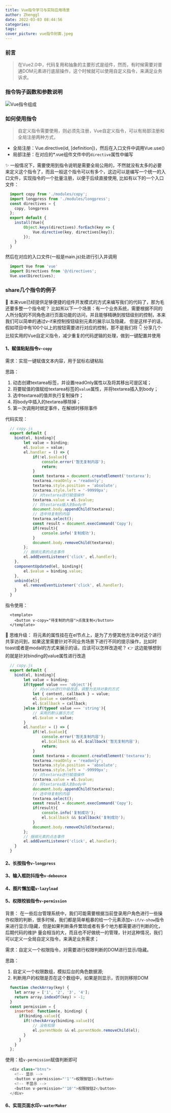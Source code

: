 ```yaml
---
title: Vue指令学习与实际应用场景
author: Zhenggl
date: 2022-03-03 08:44:56
categories:
tags:
cover_picture: vue指令封面.jpeg
---
```


### 前言
> 在Vue2.0中，代码复用和抽象的主要形式是组件，然而，有时候需要对普通DOM元素进行底层操作，这个时候就可以使用自定义指令，来满足业务诉求。

### 指令钩子函数和参数说明
![Vue指令组成](Vue指令组成.png)

### 如何使用指令
> 自定义指令需要使用，则必须先注册，Vue自定义指令，可以有局部注册和全局注册两种方式，
+ 全局注册：Vue.directive(id, [definition])，然后在入口文件中调用Vue.use()
+ 局部注册：在对应的*.vue组件文件中的`directive`属性中编写

✨ 一般情况下，需要使用到指令说明是需要全局公用的，不然就没有太多的必要来定义这个指令了，而且一般这个指令可以有多个，这边可以是编写一个统一的入口文件，实现指令的一个批量注册，以便于后续直接使用,
比如有以下的一个入口文件：
```javascript
  import copy from './modules/copy';
  import longpress from './modules/longpress';
  const directives = {
  	copy, longpress
  };
  export default {
  	install(Vue){
  		Object.keys(directives).forEach(key => {
  			Vue.directive(key, directives[key]);
  		});
  	}
  }
```
然后在对应的入口文件(一般是main.js)处进行引入并调用
```javascript
  import Vue from 'vue'
  import Directives from '@/directives';
  Vue.use(Directives);
```

### share几个指令的例子
🤔 本来vue已经提供足够便捷的组件开发模式的方式来编写我们的代码了，那为毛还要多整一个指令呢？
比如🈶️以下一个场景：有一个业务系统，需要根据不同的人所分配的不同角色进行页面功能的访问，并且能够精确到按钮级别的控制，本来我们可以简单的通过v-if来控制按钮级别元素的展示以及隐藏，
但是这样子的话，假如项目中有100个以上的按钮需要进行对应的控制，那不是我们将
👇 分享几个比较实用的Vue自定义指令，减少重复的代码逻辑的处理，做到一键配置并使用

#### 1、赋值粘贴指令`v-copy`
需求：实现一键赋值文本内容，用于鼠标右键粘贴

思路：
1. 动态创建textarea标签，并设置readOnly属性以及将其移出可是区域；
2. 将要赋值的值赋给textarea标签的`value`属性，并将textarea插入到body；
3. 选中textarea的值并执行复制操作；
4. 将body中插入的textarea移除掉；
5. 第一次调用时绑定事件，在解绑时移除事件

代码实现：
```javascript
  // copy.js
  export default {
	bind(el, binding){
		let value = binding;
		el.$value = value;
		el.handler = () => {
			if(!el.$value){
				console.error('暂无复制内容');
				return;
			}
			const textarea = document.createElement('textarea');
			textarea.readOnly = 'readonly';
			textarea.style.position = 'absolute';
			textarea.style.left = '-99999px';
			// 对textarea进行赋值操作
			textarea.value = el.$value;
			// 将textarea插入到body中
			document.body.appendChild(textarea);
			// 选中待复制的内容
			textarea.select();
			const result = document.execCommand('Copy');
			if(result){
				console.info('复制成功');
			}
			document.body.removeChild(textarea);
		};
		// 捆绑元素的点击事件
		el.addEventListener('click', el.handler);
	},
	componentUpdated(el, binding){
		el.$value = binding.value;
	},
	unbind(el){
		el.removeEventListener('click', el.handler);
	}
  }
```

指令使用：
```vue
  <template>
    <button v-copy="待复制的内容">点我复制</button>
  </template>
```
🤔 思维升级：
将元素的属性挂在在el节点上，是为了方便其他方法中对这个进行共享访问到，如果这里需要针对不同业务场景下进行不同的提示操作，比如时toast或者是modal的方式来展示的话，应该可以怎样改造呢？
👉 这边能够想到的就是针对binding的value属性进行改造

```javascript
  // copy.js
  export default {
	bind(el, binding){
		let value = binding;
		if(typeof value === 'object'){
			// 对value进行升级改造，调整为支持对象的方式
			let { content, callback } = value;
			el.$value = content;
			el.$callback = callback;
		}else if(typeof value === 'string'){
			// 采用的默认展示方式
			el.$value = value;
		}
		el.handler = () => {
			if(!el.$value){
				console.error('暂无复制内容');
				el.$callback && el.$callback('暂无复制内容');
				return;
			}
			const textarea = document.createElement('textarea');
			textarea.readOnly = 'readonly';
			textarea.style.position = 'absolute';
			textarea.style.left = '-99999px';
			// 对textarea进行赋值操作
			textarea.value = el.$value;
			// 将textarea插入到body中
			document.body.appendChild(textarea);
			// 选中待复制的内容
			textarea.select();
			const result = document.execCommand('Copy');
			if(result){
				console.info('复制成功');
				el.$callback && $callback('复制成功');
			}
			document.body.removeChild(textarea);
		};
		// 捆绑元素的点击事件
		el.addEventListener('click', el.handler);
	}
  }
```

#### 2、长按指令`v-longpress`

#### 3、输入框防抖指令`v-debounce`

#### 4、图片懒加载`v-lazyload`

#### 5、权限校验指令`v-permission`
背景： 在一些后台管理系统中，我们可能需要根据当前登录用户角色进行一些操作权限的判断，很多时候，我们都是简单粗暴的给一个元素添加`v-if/v-show`指令来进行显示/隐藏，但是如果判断条件繁琐或者有多个地方都需要进行判断的化，后期代码的维护
量会相当的大，而且也不好做统一的管理，针对这种情况，我们可以定义一全局自定义指令，来满足业务需求；

需求：自定义一个权限指令，对需要进行权限判断的DOM进行显示/隐藏。

思路：
1. 自定义一个权限数组，模拟后台的角色数据源;
2. 判断用户的权限是否在这个数组中，如果是则显示，否则则移除DOM

```javascript
  function checkArray(key) {
    let array = ['1', '2', '3', '4'];
    return array.indexOf(key) > -1;
  }
  const permission = {
	inserted: function(e, binding) {
	  if(binding.value){
	  	if(!checkArray(binding.value)){
	  		// 没有权限
	  		el.parentNode && el.parentNode.removeChild(el);
	  	}
	  }
	}
  };
```
使用：给`v-permission`赋值判断即可
```javascript
  <div class="btns">
    <!-- 显示 -->
    <button v-permission="'1'">权限按钮1</button>
    <!-- 不显示 -->
    <button v-permission="'10'">权限按钮2</button>
  </div>
```


#### 6、实现页面水印`v-waterMaker`
